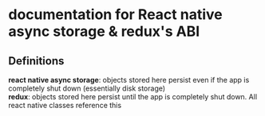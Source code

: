 # documentation for React native async storage & redux's ABI

## Definitions
**react native async storage**: objects stored here persist even if the app is completely shut down (essentially disk storage) \
**redux**: objects stored here persist until the app is completely shut down. All react native classes reference this



